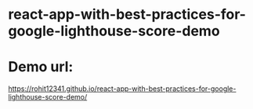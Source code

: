# react-app-with-best-practices-for-google-lighthouse-score-demo
# Demo url:
https://rohit12341.github.io/react-app-with-best-practices-for-google-lighthouse-score-demo/
